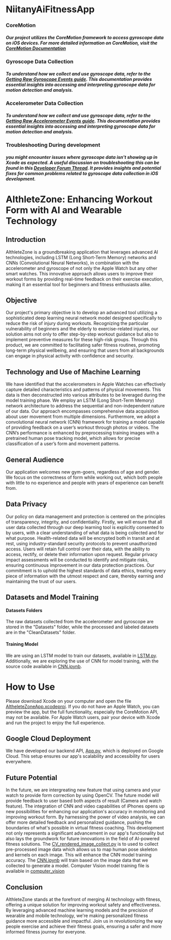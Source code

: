 # NiitanyAiFitnessApp
 
### CoreMotion
##### Our project utilizes the CoreMotion framework to access gyroscope data on iOS devices. For more detailed information on CoreMotion, visit the [CoreMotion Documentation](https://developer.apple.com/documentation/coremotion)
### Gyroscope Data Collection
##### To understand how we collect and use gyroscope data, refer to the [Getting Raw Gyroscope Events guide](https://developer.apple.com/documentation/coremotion/getting_raw_gyroscope_events). This documentation provides essential insights into accessing and interpreting gyroscope data for motion detection and analysis.
### Accelerometer Data Collection 
##### To understand how we collect and use gyroscope data, refer to the [Getting Raw Accelerometer Events guide](https://developer.apple.com/documentation/coremotion/getting_raw_accelerometer_events). This documentation provides essential insights into accessing and interpreting gyroscope data for motion detection and analysis.
### Troubleshooting During development
##### you might encounter issues where gyroscope data isn't showing up in Xcode as expected. A useful discussion on troubleshooting this can be found in this [Developer Forum Thread](https://developer.apple.com/forums/thread/685973). It provides insights and potential fixes for common problems related to gyroscope data collection in iOS development.


# AIthleteZone: Enhancing Workout Form with AI and Wearable Technology

## Introduction

AIthleteZone is a groundbreaking application that leverages advanced AI technologies, including LSTM (Long Short-Term Memory) networks and CNNs (Convolutional Neural Networks), in combination with the accelerometer and gyroscope of not only the Apple Watch but any other smart watches. This innovative approach allows users to improve their workout forms by providing real-time feedback on their exercise execution, making it an essential tool for beginners and fitness enthusiasts alike.

## Objective

Our project's primary objective is to develop an advanced tool utilizing a sophisticated deep learning neural network model designed specifically to reduce the risk of injury during workouts. Recognizing the particular vulnerability of beginners and the elderly to exercise-related injuries, our solution aims not only to offer step-by-step workout guidance but also to implement preventive measures for these high-risk groups. Through this product, we are committed to facilitating safer fitness routines, promoting long-term physical wellbeing, and ensuring that users from all backgrounds can engage in physical activity with confidence and security.

## Technology and Use of Machine Learning

We have identified that the accelerometers in Apple Watches can effectively capture detailed characteristics and patterns of physical movements. This data is then deconstructed into various attributes to be leveraged during the model training phase. We employ an LSTM (Long Short-Term Memory) network architecture to address the sequential and non-independent nature of our data. Our approach encompasses comprehensive data acquisition about user movement from multiple dimensions. Furthermore, we adopt a convolutional neural network (CNN) framework for training a model capable of providing feedback on a user’s workout through photos or videos. The CNN’s performance is enhanced by preprocessing training images with a pretrained human pose tracking model, which allows for precise classification of a user’s form and movement patterns.

## General Audience

Our application welcomes new gym-goers, regardless of age and gender. We focus on the correctness of form while working out, which both people with little to no experience and people with years of experience can benefit from.

## Data Privacy

Our policy on data management and protection is centered on the principles of transparency, integrity, and confidentiality. Firstly, we will ensure that all user data collected through our deep learning tool is explicitly consented to by users, with a clear understanding of what data is being collected and for what purpose. Health-related data will be encrypted both in transit and at rest, using industry-standard security protocols to prevent unauthorized access. Users will retain full control over their data, with the ability to access, rectify, or delete their information upon request. Regular privacy impact assessments will be conducted to identify and mitigate risks, ensuring continuous improvement in our data protection practices. Our commitment is to uphold the highest standards of data ethics, treating every piece of information with the utmost respect and care, thereby earning and maintaining the trust of our users.

## Datasets and Model Training

#### Datasets Folders
The raw datasets collected from the accelerometer and gyroscope are stored in the "Datasets" folder, while the processed and labeled datasets are in the "CleanDatasets" folder.

#### Training Model
We are using an LSTM model to train our datasets, available in [LSTM.py](https://github.com/andy1213812/NiitanyAiFitnessApp/blob/main/LSTM.py). Additionally, we are exploring the use of CNN for model training, with the source code available in [CNN.ipynb](https://github.com/andy1213812/NiitanyAiFitnessApp/blob/main/computer_vision/CNN.ipynb).

# How to Use

Please download Xcode on your computer and open the file [AItheleteZoneApp.xcodeproj](https://github.com/andy1213812/NiitanyAiFitnessApp/tree/main/AitheleteZoneApp.xcodeproj). If you do not have an Apple Watch, you can preview the app, but the full functionality, especially the CoreMotion API, may not be available. For Apple Watch users, pair your device with Xcode and run the project to enjoy the full experience.

## Google Cloud Deployment

We have developed our backend API, [App.py](https://github.com/andy1213812/NiitanyAiFitnessApp/blob/main/app.py), which is deployed on Google Cloud. This setup ensures our app's scalability and accessibility for users everywhere.

## Future Potential

In the future, we are intergreating new feature that using camera and your watch to provide form correction by using OpenCV. The future model will provide feedback to user based both aspects of result (Camera and watch feature). The integration of CNN and video capabilities of iPhones opens up new possibilities for enhancing our application's accuracy in monitoring and improving workout form. By harnessing the power of video analysis, we can offer more detailed feedback and personalized guidance, pushing the boundaries of what's possible in virtual fitness coaching. This development not only represents a significant advancement in our app's functionality but also lays the groundwork for future innovations in the field of AI-powered fitness solutions. The [CV_rendered_image_collect.py](https://github.com/andy1213812/NiitanyAiFitnessApp/tree/main/computer_vision/CV_rendered_image_collect.py) is to used to collect pre-processed image data which allows us to map human pose skeleton and kernels on each image. This will enhance the CNN model training accuracy. The [CNN.ipynb](https://github.com/andy1213812/NiitanyAiFitnessApp/tree/main/computer_vision/CNN.ipynb) will train based on the image data that we collected to generate a model. Computer Vision model training file is available in [computer_vision](https://github.com/andy1213812/NiitanyAiFitnessApp/tree/main/computer_vision)  

## Conclusion

AIthleteZone stands at the forefront of merging AI technology with fitness, offering a unique solution for improving workout safety and effectiveness. By leveraging advanced machine learning models and the precision of wearable and mobile technology, we're making personalized fitness guidance more accessible and impactful. Join us in revolutionizing the way people exercise and achieve their fitness goals, ensuring a safer and more informed fitness journey for everyone.

